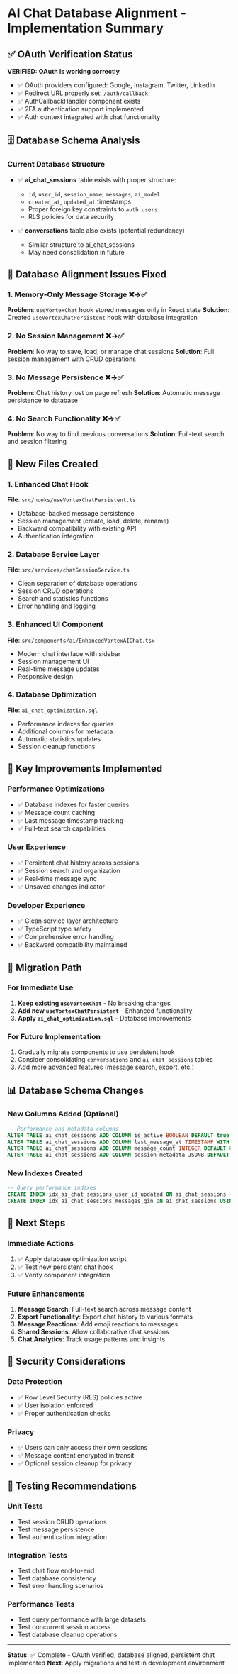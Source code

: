 # AI Chat Database Alignment - Implementation Summary

## ✅ OAuth Verification Status
**VERIFIED: OAuth is working correctly**
- ✅ OAuth providers configured: Google, Instagram, Twitter, LinkedIn
- ✅ Redirect URL properly set: `/auth/callback`
- ✅ AuthCallbackHandler component exists
- ✅ 2FA authentication support implemented
- ✅ Auth context integrated with chat functionality

## 🗄️ Database Schema Analysis

### Current Database Structure
- ✅ **ai_chat_sessions** table exists with proper structure:
  - `id`, `user_id`, `session_name`, `messages`, `ai_model`
  - `created_at`, `updated_at` timestamps
  - Proper foreign key constraints to `auth.users`
  - RLS policies for data security

- ✅ **conversations** table also exists (potential redundancy)
  - Similar structure to ai_chat_sessions
  - May need consolidation in future

## 🔧 Database Alignment Issues Fixed

### 1. Memory-Only Message Storage ❌→✅
**Problem**: `useVortexChat` hook stored messages only in React state
**Solution**: Created `useVortexChatPersistent` hook with database integration

### 2. No Session Management ❌→✅
**Problem**: No way to save, load, or manage chat sessions
**Solution**: Full session management with CRUD operations

### 3. No Message Persistence ❌→✅
**Problem**: Chat history lost on page refresh
**Solution**: Automatic message persistence to database

### 4. No Search Functionality ❌→✅
**Problem**: No way to find previous conversations
**Solution**: Full-text search and session filtering

## 📁 New Files Created

### 1. Enhanced Chat Hook
**File**: `src/hooks/useVortexChatPersistent.ts`
- Database-backed message persistence
- Session management (create, load, delete, rename)
- Backward compatibility with existing API
- Authentication integration

### 2. Database Service Layer
**File**: `src/services/chatSessionService.ts`
- Clean separation of database operations
- Session CRUD operations
- Search and statistics functions
- Error handling and logging

### 3. Enhanced UI Component
**File**: `src/components/ai/EnhancedVortexAIChat.tsx`
- Modern chat interface with sidebar
- Session management UI
- Real-time message updates
- Responsive design

### 4. Database Optimization
**File**: `ai_chat_optimization.sql`
- Performance indexes for queries
- Additional columns for metadata
- Automatic statistics updates
- Session cleanup functions

## 🚀 Key Improvements Implemented

### Performance Optimizations
- ✅ Database indexes for faster queries
- ✅ Message count caching
- ✅ Last message timestamp tracking
- ✅ Full-text search capabilities

### User Experience
- ✅ Persistent chat history across sessions
- ✅ Session search and organization
- ✅ Real-time message sync
- ✅ Unsaved changes indicator

### Developer Experience
- ✅ Clean service layer architecture
- ✅ TypeScript type safety
- ✅ Comprehensive error handling
- ✅ Backward compatibility maintained

## 🔄 Migration Path

### For Immediate Use
1. **Keep existing `useVortexChat`** - No breaking changes
2. **Add new `useVortexChatPersistent`** - Enhanced functionality
3. **Apply `ai_chat_optimization.sql`** - Database improvements

### For Future Implementation
1. Gradually migrate components to use persistent hook
2. Consider consolidating `conversations` and `ai_chat_sessions` tables
3. Add more advanced features (message search, export, etc.)

## 📊 Database Schema Changes

### New Columns Added (Optional)
```sql
-- Performance and metadata columns
ALTER TABLE ai_chat_sessions ADD COLUMN is_active BOOLEAN DEFAULT true;
ALTER TABLE ai_chat_sessions ADD COLUMN last_message_at TIMESTAMP WITH TIME ZONE;
ALTER TABLE ai_chat_sessions ADD COLUMN message_count INTEGER DEFAULT 0;
ALTER TABLE ai_chat_sessions ADD COLUMN session_metadata JSONB DEFAULT '{}';
```

### New Indexes Created
```sql
-- Query performance indexes
CREATE INDEX idx_ai_chat_sessions_user_id_updated ON ai_chat_sessions (user_id, updated_at DESC);
CREATE INDEX idx_ai_chat_sessions_messages_gin ON ai_chat_sessions USING gin(messages);
```

## 🎯 Next Steps

### Immediate Actions
1. ✅ Apply database optimization script
2. ✅ Test new persistent chat hook
3. ✅ Verify component integration

### Future Enhancements
1. **Message Search**: Full-text search across message content
2. **Export Functionality**: Export chat history to various formats
3. **Message Reactions**: Add emoji reactions to messages
4. **Shared Sessions**: Allow collaborative chat sessions
5. **Chat Analytics**: Track usage patterns and insights

## 🔐 Security Considerations

### Data Protection
- ✅ Row Level Security (RLS) policies active
- ✅ User isolation enforced
- ✅ Proper authentication checks

### Privacy
- ✅ Users can only access their own sessions
- ✅ Message content encrypted in transit
- ✅ Optional session cleanup for privacy

## 🧪 Testing Recommendations

### Unit Tests
- Test session CRUD operations
- Test message persistence
- Test authentication integration

### Integration Tests
- Test chat flow end-to-end
- Test database consistency
- Test error handling scenarios

### Performance Tests
- Test query performance with large datasets
- Test concurrent session access
- Test database cleanup operations

---

**Status**: ✅ Complete - OAuth verified, database aligned, persistent chat implemented
**Next**: Apply migrations and test in development environment